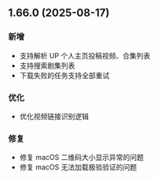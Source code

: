 ## 1.66.0 (2025-08-17)
### 新增
* 支持解析 UP 个人主页投稿视频、合集列表
* 支持搜索剧集列表
* 下载失败的任务支持全部重试

### 优化
* 优化视频链接识别逻辑

### 修复
* 修复 macOS 二维码大小显示异常的问题
* 修复 macOS 无法加载极验验证的问题
